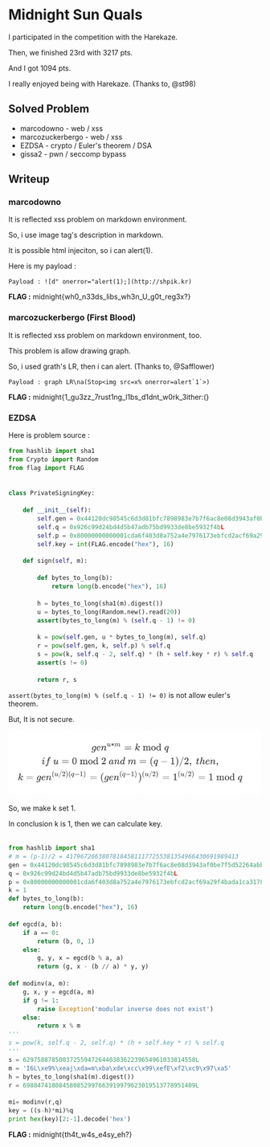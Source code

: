 # Midnight Sun Quals

I participated in the competition with the Harekaze.

Then, we finished 23rd with 3217 pts.

And I got 1094 pts.

I really enjoyed being with Harekaze. (Thanks to, @st98)

## Solved Problem

- marcodowno - web / xss
- marcozuckerbergo - web / xss
- EZDSA - crypto / Euler's theorem / DSA
- gissa2 - pwn / seccomp bypass

## Writeup

### marcodowno

It is reflected xss problem on markdown environment.

So, i use image tag's description in markdown.

It is possible html injeciton, so i can alert(1).

Here is my payload :

```
Payload : ![d" onerror="alert(1);](http://shpik.kr)
```

**FLAG :** midnight{wh0_n33ds_libs_wh3n_U_g0t_reg3x?}

### marcozuckerbergo (First Blood)

It is reflected xss problem on markdown environment, too.

This problem is allow drawing graph.

So, i used grath's LR, then i can alert. (Thanks to, @Safflower)

```
Payload : graph LR\na(Stop<img src=x% onerror=alert`1`>)
```

**FLAG :** midnight{1_gu3zz_7rust1ng_l1bs_d1dnt_w0rk_3ither:(}

### EZDSA

Here is problem source :

```python
from hashlib import sha1
from Crypto import Random
from flag import FLAG


class PrivateSigningKey:

    def __init__(self):
        self.gen = 0x44120dc98545c6d3d81bfc7898983e7b7f6ac8e08d3943af0be7f5d52264abb3775a905e003151ed0631376165b65c8ef72d0b6880da7e4b5e7b833377bb50fde65846426a5bfdc182673b6b2504ebfe0d6bca36338b3a3be334689c1afb17869baeb2b0380351b61555df31f0cda3445bba4023be72a494588d640a9da7bd16L
        self.q = 0x926c99d24bd4d5b47adb75bd9933de8be5932f4bL
        self.p = 0x80000000000001cda6f403d8a752a4e7976173ebfcd2acf69a29f4bada1ca3178b56131c2c1f00cf7875a2e7c497b10fea66b26436e40b7b73952081319e26603810a558f871d6d256fddbec5933b77fa7d1d0d75267dcae1f24ea7cc57b3a30f8ea09310772440f016c13e08b56b1196a687d6a5e5de864068f3fd936a361c5L
        self.key = int(FLAG.encode("hex"), 16)

    def sign(self, m):

        def bytes_to_long(b):
            return long(b.encode("hex"), 16)

        h = bytes_to_long(sha1(m).digest())
        u = bytes_to_long(Random.new().read(20))
        assert(bytes_to_long(m) % (self.q - 1) != 0)

        k = pow(self.gen, u * bytes_to_long(m), self.q)
        r = pow(self.gen, k, self.p) % self.q  
        s = pow(k, self.q - 2, self.q) * (h + self.key * r) % self.q
        assert(s != 0)

        return r, s
```

`assert(bytes_to_long(m) % (self.q - 1) != 0)` is not allow euler's theorem.

But, It is not secure.

![euler](./midnight_01.png)

So, we make k set 1.

In conclusion k is 1,  then we can calculate key.

```python

from hashlib import sha1
# m = (p-1)/2 = 417967266380781845811177255381354966430691989413
gen = 0x44120dc98545c6d3d81bfc7898983e7b7f6ac8e08d3943af0be7f5d52264abb3775a905e003151ed0631376165b65c8ef72d0b6880da7e4b5e7b833377bb50fde65846426a5bfdc182673b6b2504ebfe0d6bca36338b3a3be334689c1afb17869baeb2b0380351b61555df31f0cda3445bba4023be72a494588d640a9da7bd16L
q = 0x926c99d24bd4d5b47adb75bd9933de8be5932f4bL
p = 0x80000000000001cda6f403d8a752a4e7976173ebfcd2acf69a29f4bada1ca3178b56131c2c1f00cf7875a2e7c497b10fea66b26436e40b7b73952081319e26603810a558f871d6d256fddbec5933b77fa7d1d0d75267dcae1f24ea7cc57b3a30f8ea09310772440f016c13e08b56b1196a687d6a5e5de864068f3fd936a361c5L
k = 1
def bytes_to_long(b):
    return long(b.encode("hex"), 16)

def egcd(a, b):
    if a == 0:
        return (b, 0, 1)
    else:
        g, y, x = egcd(b % a, a)
        return (g, x - (b // a) * y, y)

def modinv(a, m):
    g, x, y = egcd(a, m)
    if g != 1:
        raise Exception('modular inverse does not exist')
    else:
        return x % m
'''
s = pow(k, self.q - 2, self.q) * (h + self.key * r) % self.q
'''
s = 629758878500372559472644038362239654961033814558L
m = 'I6L\xe9%\xeaj\xda=m\xba\xde\xcc\x99\xefE\xf2\xc9\x97\xa5'
h = bytes_to_long(sha1(m).digest())
r = 698847418084580852997663919979623019513778951409L

mi= modinv(r,q)
key = ((s-h)*mi)%q
print hex(key)[2:-1].decode('hex')
```

**FLAG :** midnight{th4t_w4s_e4sy_eh?}